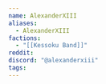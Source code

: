```yaml
---
name: AlexanderXIII
aliases:
  - AlexanderXIII
factions:
  - "[[Kessoku Band]]"
reddit: 
discord: "@alexanderxiii"
tags:
---
```

